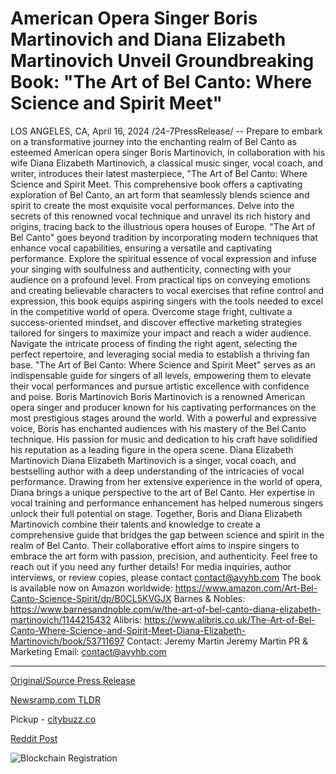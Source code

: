 # American Opera Singer Boris Martinovich and Diana Elizabeth Martinovich Unveil Groundbreaking Book: "The Art of Bel Canto: Where Science and Spirit Meet"

LOS ANGELES, CA, April 16, 2024 /24-7PressRelease/ -- Prepare to embark on a transformative journey into the enchanting realm of Bel Canto as esteemed American opera singer Boris Martinovich, in collaboration with his wife Diana Elizabeth Martinovich, a classical music singer, vocal coach, and writer, introduces their latest masterpiece, "The Art of Bel Canto: Where Science and Spirit Meet.  This comprehensive book offers a captivating exploration of Bel Canto, an art form that seamlessly blends science and spirit to create the most exquisite vocal performances. Delve into the secrets of this renowned vocal technique and unravel its rich history and origins, tracing back to the illustrious opera houses of Europe.  "The Art of Bel Canto" goes beyond tradition by incorporating modern techniques that enhance vocal capabilities, ensuring a versatile and captivating performance. Explore the spiritual essence of vocal expression and infuse your singing with soulfulness and authenticity, connecting with your audience on a profound level.  From practical tips on conveying emotions and creating believable characters to vocal exercises that refine control and expression, this book equips aspiring singers with the tools needed to excel in the competitive world of opera. Overcome stage fright, cultivate a success-oriented mindset, and discover effective marketing strategies tailored for singers to maximize your impact and reach a wider audience.  Navigate the intricate process of finding the right agent, selecting the perfect repertoire, and leveraging social media to establish a thriving fan base. "The Art of Bel Canto: Where Science and Spirit Meet" serves as an indispensable guide for singers of all levels, empowering them to elevate their vocal performances and pursue artistic excellence with confidence and poise.  Boris Martinovich Boris Martinovich is a renowned American opera singer and producer known for his captivating performances on the most prestigious stages around the world. With a powerful and expressive voice, Boris has enchanted audiences with his mastery of the Bel Canto technique. His passion for music and dedication to his craft have solidified his reputation as a leading figure in the opera scene.  Diana Elizabeth Martinovich Diana Elizabeth Martinovich is a singer, vocal coach, and bestselling author with a deep understanding of the intricacies of vocal performance. Drawing from her extensive experience in the world of opera, Diana brings a unique perspective to the art of Bel Canto. Her expertise in vocal training and performance enhancement has helped numerous singers unlock their full potential on stage.  Together, Boris and Diana Elizabeth Martinovich combine their talents and knowledge to create a comprehensive guide that bridges the gap between science and spirit in the realm of Bel Canto. Their collaborative effort aims to inspire singers to embrace the art form with passion, precision, and authenticity.  Feel free to reach out if you need any further details!  For media inquiries, author interviews, or review copies, please contact contact@avyhb.com  The book is available now on Amazon worldwide: https://www.amazon.com/Art-Bel-Canto-Science-Spirit/dp/B0CL5KVGJX  Barnes & Nobles: https://www.barnesandnoble.com/w/the-art-of-bel-canto-diana-elizabeth-martinovich/1144215432  Alibris: https://www.alibris.co.uk/The-Art-of-Bel-Canto-Where-Science-and-Spirit-Meet-Diana-Elizabeth-Martinovich/book/53711697  Contact: Jeremy Martin Jeremy Martin PR & Marketing Email: contact@avyhb.com 

---

[Original/Source Press Release](https://www.24-7pressrelease.com/press-release/510059/american-opera-singer-boris-martinovich-and-diana-elizabeth-martinovich-unveil-groundbreaking-book-the-art-of-bel-canto-where-science-and-spirit-meet)
                    

[Newsramp.com TLDR](https://newsramp.com/curated-news/renowned-opera-singers-release-the-art-of-bel-canto-where-science-and-spirit-meet/e5c51ef454675055e7ea482e1eddc58e) 


Pickup - [citybuzz.co](https://citybuzz.co/2024/04/16/american-opera-singer-boris-martinovich-and-diana-elizabeth-martinovich-unveil-groundbreaking-book-the-art-of-bel-canto-where-science-and-spirit-meet)
 



[Reddit Post](https://www.reddit.com/r/BookNews/comments/1c59ydv/renowned_opera_singers_release_the_art_of_bel/) 



![Blockchain Registration](https://cdn.newsramp.app/24-7PressRelease/qrcode/244/16/leanji6Z.webp)
